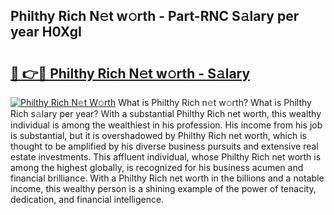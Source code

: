 ## Philthy Rich N𝚎t w𝚘rth - Part-RNC S𝚊lary per year H0XgI

# <h2><a href="http://gc54nc.nevu.top/?p=Philthy+Rich">🔗 👉🔴 Philthy Rich N𝚎t w𝚘rth - S𝚊lary</a></h2>

[![Philthy Rich N𝚎t W𝚘rth](https://i.imgur.com/Oavwk0R.jpeg)](http://gc54nc.nevu.top/?p=Philthy+Rich)
What is Philthy Rich n𝚎t w𝚘rth? What is Philthy Rich s𝚊lary per year?
With a substantial Philthy Rich net worth, this wealthy individual is among the wealthiest in his profession. His income from his job is substantial, but it is overshadowed by Philthy Rich net worth, which is thought to be amplified by his diverse business pursuits and extensive real estate investments. This affluent individual, whose Philthy Rich net worth is among the highest globally, is recognized for his business acumen and financial brilliance. With a Philthy Rich net worth in the billions and a notable income, this wealthy person is a shining example of the power of tenacity, dedication, and financial intelligence.
